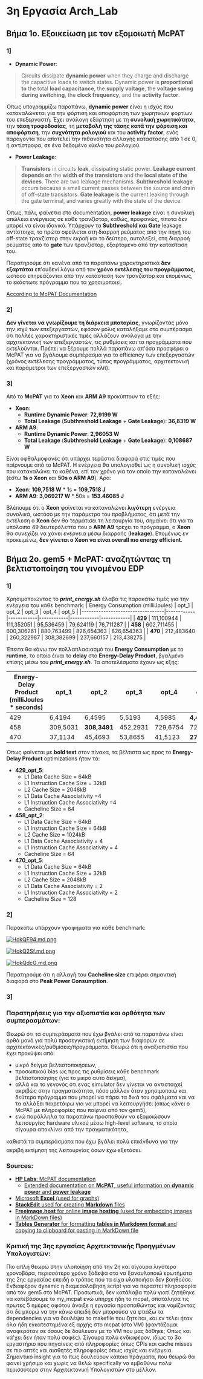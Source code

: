 ﻿# 3η Εργασία Arch_Lab
## Βήμα 1o. Εξοικείωση με τον εξομοιωτή McPAT
### **1]**
 * **Dynamic Power**:
>Circuits dissipate **dynamic power** when they charge and discharge the capacitive loads to switch states. Dynamic power is **proportional to** the total **load capacitance**, the **supply voltage**, the **voltage swing during switching**, the **clock frequency**, and the **activity factor**.

Όπως υπογραμμίζω παραπάνω, **dynamic power** είναι η ισχύς που καταναλώνεται για την φόρτιση και αποφόρτιση των χωρητικών φορτίων του επεξεργαστή. Έχει ανάλογη εξάρτηση με τη **συνολική χωρητικότητα**, την **τάση τροφοδοσίας**, τη **μεταβολή της τάσης κατά την φόρτιση και αποφόρτιση**, την **συχνότητα ρολογιού** και του **activity factor**, ενός παράγοντα που αποτελεί την πιθανότητα αλλαγής κατάστασης από 1 σε 0, ή αντίστροφα, σε ένα δεδομένο κύκλο του ρολογιού.

 * **Power Leakage**: 
 >**Transistors** in circuits **leak**, dissipating static power. **Leakage current depends on** the **width of the transistors** and the **local state of the devices**. There are two leakage mechanisms. **Subthreshold leakage** occurs because a small current passes between the source and drain of off-state transistors. **Gate leakage** is the current leaking through the gate terminal, and varies greatly with the state of the device.

Όπως, πάλι, φαίνετια στο documentation, **power leakage** είναι η συνολική απώλεια ενέργειας  σε καθε τρανζίστορ, καθώς, προφανώς, τίποτα δεν μπορεί να είναι ιδανικό. Υπάρχουν τα **Subthreshold και Gate** leakage αντίστοιχα, το πρώτο οφείλεται στη διαρροή ρεύματος από την πηγή του off-state τρανζίστορ στην εκροή και το δεύτερο, αυτολεξεί, στη διαρροή ρεύματος από το **gate** των τρανζίστορ, εξαρτόμενο από την κατάσταση του.

Παρατηρούμε ότι κανένα από τα παραπάνω χαρακτηριστικά **δεν εξαρτάται** επ'ουδενί λόγω από τον **χρόνο εκτέλεσης του προγράμματος**, ωστόσο επηρεάζονται από την κατάσταση των τρανζίστορ και επομένως, το εκάστωτε πρόγραμμα που τα χρησιμοποιεί. 

[According to McPAT Documentation](https://www.hpl.hp.com/research/mcpat/micro09.pdf)


### **2]** 

**Δεν γίνεται να γνωρίζουμε τη διάρκεια μπαταρίας**, γνωρίζοντας μόνο την ισχύ των επεξεργαστών, εφόσον μόλις καταλήξαμε στο συμπέρασμα ότι πολλές χαρακτηριστικές τιμές αλλάζουν ανάλογα με την αρχιτεκτονική των επεξεργαστών, τις ρυθμίσεις και τα προγράμματα που εκτελούνται. Πρέπει να ξέρουμε πολλά παραπάνω απ'όσα προσφέρει ο McPAT για να βγάλουμε συμπέρασμα για το efficiency των επεξεργαστών (χρόνος εκτέλεσης προγράμματος, τύπος προγράμματος, αρχιτεκτονική και παράμετροι των επεξεργαστών κλπ).


### **3]** 

Από το **McPAT** για τα **Xeon** και **ARM A9** προκύπτουν τα εξής:
 * **Xeon**:
	 * **Runtime Dynamic Power**: **72,9199 W**
	 * **Total Leakage** (**Subthreshold Leakage** + **Gate Leakage**): **36,8319 W**
 * **ARM A9**:
	 * **Runtime Dynamic Power**: **2,96053 W**
	 * **Total Leakage** (**Subthreshold Leakage** + **Gate Leakage**): **0,108687 W**

Είναι οφθαλμοφανές ότι υπάρχει τεράστια διαφορά στις τιμές που παίρνουμε από το McPAT. Η ενέργεια θα υπολογισθεί ως η συνολική ισχύς που καταναλώνει το καθένα, επί τον χρόνο για τον οποίο την καταναλώνει (έστω **1s ο Xeon** και **50s o ARM A9**). Άρα:

 * **Xeon**: **109,7518 W** * 1s = **109,7518 J**
 * **ARM A9**: **3,069217 W** * 50s = **153.46085 J**

Βλέπουμε ότι ο **Xeon** φαίνεται να καταναλώνει **λιγότερη** ενέργεια συνολικά, ωστόσο με την παράμετρο του προβλήματος, ότι μετά την εκτέλεση ο **Xeon** δεν θα τερμάτισει τη λειτουργία του, σημαίνει ότι για τα υπόλοιπα 49 δευτερόλεπτα που ο **ARM A9** τρέχει το πρόγραμμα, ο **Xeon** θα συνεχίζει να χάνει ενέργεια μέσω διαρροής (**leakage**). Eπομένως εν προκειμένω, **δεν γίνεται ο Xeon να είναι overall πιο energy efficient**. 

## Βήμα 2ο. gem5 + McPAT: αναζητώντας τη βελτιστοποίηση του γινομένου EDP

### **1]**

Χρησιμοποιώντας το ***print_energy.sh*** έλαβα τις παρακάτω τιμές για την ενέργεια του κάθε benchmark:
| Energy Consumption (milliJoules) | opt_1      | opt_2      | opt_3      | opt_4      | opt_5      |
|----------------------------------|------------|------------|------------|------------|------------|
| **429**                              | 111,100944 | 111,352051 | 95,536459  | 79,624119  | 76,711287  |
| **458**                              | 602,711455 | 600,306261 | 880,763499 | 826,654363 | 826,654363 |
| **470**                              | 212,483640 | 260,322987 | 308,382699 | 237,660157 | 213,438275 |

Έπειτα θα κάνω τον πολλαπλασιασμό του **Energy Consumption** με το **runtime**, το οποίο έιναι το **delay** στο **Energy-Delay Product**, βγαλμένο επίσης μέσω του ***print_energy.sh***. Τα αποτελέσματα έχουν ως εξής:

| Energy-Delay Product (milliJoules * seconds) | opt_1    | opt_2    | opt_3    | opt_4    | opt_5    |
|----------------------------------------------|----------|----------|----------|----------|----------|
| 429                                          | 6,4194   | 6,4595   | 5,5193   | 4,5985   | **4,4307**   |
| 458                                          | 309,5031 | **308,3491** | 452,2931 | 729,6754 | 729,6754 |
| 470                                          | 37,1134  | 45,4693  | 53,8655  | 41,5123  | **27,5474**  |

Όπως φαίνεται με **bold text** στον πίνακα, τα βέλτιστα ως προς το **Energy-Delay Product** optimizations ήταν τα:
 * **429_opt_5**:  
	 *  L1 Data Cache Size = 64kB
	 *  L1 Instruction Cache Size = 32kB
	 *  L2 Cache Size = 2048kB
	 *  L1 Data Cache Associativity =4
	 *  L1 Instruction Cache Associativity =4
	 *  Cacheline Size = 64
 * **458_opt_2**:  
	 *  L1 Data Cache Size = 64kB
	 *  L1 Instruction Cache Size = 64kB
	 *  L2 Cache Size = 1024kB
	 *  L1 Data Cache Associativity = 4
	 *  L1 Instruction Cache Associativity = 4
	 *  Cacheline Size = 64
 * **470_opt_5**:  
	 *  L1 Data Cache Size = 64kB
	 *  L1 Instruction Cache Size = 32kB
	 *  L2 Cache Size = 2048kB
	 *  L1 Data Cache Associativity = 2
	 *  L1 Instruction Cache Associativity = 2
	 *  Cacheline Size = 128

### **2]**
	
Παρακάτω υπάρχουν γραφήματα για κάθε benchmark:

[![HokQF94.md.png](https://iili.io/HokQF94.md.png)](https://freeimage.host/i/HokQF94)

[![HokQ2Sf.md.png](https://iili.io/HokQ2Sf.md.png)](https://freeimage.host/i/HokQ2Sf)

 [	 ![HokQdcG.md.png](https://iili.io/HokQdcG.md.png)](https://freeimage.host/i/HokQdcG)

Παρατηρούμε ότι η αλλαγή του **Cacheline size** επιφέρει σημαντική διαφορά στο **Peak Power Consumption**.

### **3]**




### Παρατηρήσεις για την αξιοπιστία και ορθότητα των συμπερασμάτων: 
Θεωρώ ότι τα συμπεράσματα που έχω βγάλει από τα παραπάνω είναι ορθά μονό για πολύ προσεγγιστική εκτίμηση των διαφορών σε αρχιτεκτονικές/ρυθμίσεις/προγράμματα.
Θεωρώ ότι η αναξιοπιστία που έχει προκύψει από: 
 * μικρό δείγμα βελτιστοποιήσεων,
 *  προσωπικού bias ως προς τις ρυθμίσεις κάθε benchmark βελτιστοποίησης (για το μικρό αυτό δείγμα),
 *  αλλά και το γεγονός ότι ενας simulator δεν γίνεται να αντιστοιχεί ακριβώς στην πραγματικότητα, πόσο μάλλον όταν χρησιμοποιώ και δεύτερο πρόγραμμα που μπορεί να πάρει τα δικά του σφάλματα και να τα αλλάξει παιρετάιρω για να μπορεί να λειτουργήσει (όπως κάνει ο McPAT με πληροφορίες που παίρνει από τον gem5), 
 * ενώ παράλληλα τα παραπάνω προσπαθούν να εξομοιώσουν λειτουργίες hardware υλικού μέσω high-level software, το οποίο σίγουρα αποκλίνει από την πραγματικότητα,

καθιστά τα συμπεράσματα που έχω βγάλει πολύ επικίνδυνα για την ακριβή εκτίμηση της λειτουργίας όσων έχω εξετάσει.

### Sources:
 * [**HP Labs**: McPAT documentation](https://www.hpl.hp.com/research/mcpat/)
	 * [Extended documentation on **McPAT**, useful information on **dynamic power** and **power leakage**](https://www.hpl.hp.com/research/mcpat/micro09.pdf)
 * [Microsoft **Excel** (used for graphs)](https://www.microsoft.com/el-gr/microsoft-365/excel)
 * [**StackEdit** used for creating **Markdown** files](https://stackedit.io/)
 * [**Freeimage.host** for online **image hosting** (used for embedding images in MarkDown files)](https://freeimage.host/)
 * [**Tables Generator** for formatting **tables in Markdown format** and copying to clipboard for pasting in MarkDown file](https://tablesgenerator.com/markdown_tables#)


### Κριτική της 3ης εργασίας Αρχιτεκτονικής Προηγμένων Υπολογιστών:
Πιο απλή θεωρώ στην υλοποίηση από την 2η και σίγουρα λιγότερο χρονοβόρα, περισσότερο χρόνο ξόδεψα στο να ξαναυλοποιώ ερωτήματα της 2ης εργασίας επειδή ο τρόπος που τα είχα υλοποιήσει δεν βοηθούσε. Ενδιαφέρον dynamic η διαμεσολάβηση script για να περαστεί πληροφορία από τον gem5 στο McPAT. Προσωπικά, δεν κατάλαβα πολύ γιατί ζητήθηκε να κατεβάσουμε το my_mcpat ενώ υπήρχε ήδη το mcpat, σπατάλησα τις πρωτες 5 ημέρες αφότου άνοιξε η εργασία προσπαθώντας και νομίζοντας ότι δε μπορώ να την κάνω επειδή δεν μπορούσα να φτιάξω τα dependencies για να δουλέψει το makefile που ζητείται, και εν τέλει ήταν όλα ήδη εγκατεστημένα εξ αρχής στο mcpat (στο VM) (φαντάζομαι αναφερόταν σε όσους δε δούλευαν με το VM που μας δόθηκε; Όπως και νά'χει δεν ήταν πολύ σαφές). Σίγουρα πολύ ενδιαφέρον, ιδίως το 3ο εργαστήριο που πηγαίνεις από πληροφορίες όπως CPIs και cache misses σε πιο απτές και αισθητές πληροφορίες όπως ισχύς και ενέργεια. Σημαντικό insight για το πως δουλεύουν κάποια πράγματα, που θεωρώ θα φανεί χρήσιμο και χωρίς να θελώ specifically να εμβαθύνω πολύ περισσότερο στην Αρχιτεκτονική Υπολογιστών στο μέλλον. 
